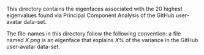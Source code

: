This directory contains the eigenfaces associated with the 20 highest
eigenvalues found via Principal Component Analysis of the GitHub user-avatar
data-set.

The file-names in this directory follow the following convention: a file named
*X.png* is an eigenface that explains *X%* of the variance in the GitHub
user-avatar data-set.
